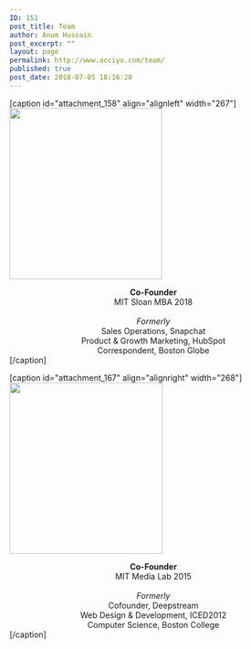 ```yaml
---
ID: 151
post_title: Team
author: Anum Hussain
post_excerpt: ""
layout: page
permalink: http://www.acciyo.com/team/
published: true
post_date: 2018-07-05 18:16:20
---
```

[caption id="attachment_158" align="alignleft" width="267"]<img class="wp-image-158 size-medium" src="http://www.acciyo.com/wp-content/uploads/2018/07/anum-nycss-headshot-267x300.png" alt="" width="267" height="300" /> <center><b>Co-Founder</b> <br />MIT Sloan MBA 2018 <br /><br /><i>Formerly</i><br />Sales Operations, Snapchat <br />Product &amp; Growth Marketing, HubSpot <br />Correspondent, Boston Globe</center>[/caption]

[caption id="attachment_167" align="alignright" width="268"]<img class="wp-image-167 size-medium" src="http://www.acciyo.com/wp-content/uploads/2018/07/vivian-nycss-headshot-268x300.png" alt="" width="268" height="300" /> <center><b>Co-Founder</b> <br />MIT Media Lab 2015 <br /><br /><i>Formerly</i><br />Cofounder, Deepstream <br />Web Design &amp; Development, ICED2012 <br />Computer Science, Boston College</center>[/caption]